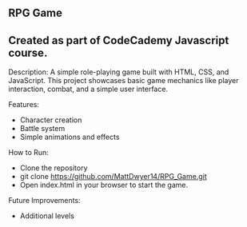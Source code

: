 RPG Game
-----
Created as part of CodeCademy Javascript course.
-----
Description:
A simple role-playing game built with HTML, CSS, and JavaScript. This project showcases basic game mechanics like player interaction, combat, and a simple user interface.

Features:
- Character creation
- Battle system
- Simple animations and effects

How to Run:
- Clone the repository
- git clone https://github.com/MattDwyer14/RPG_Game.git
- Open index.html in your browser to start the game.

Future Improvements:
- Additional levels
